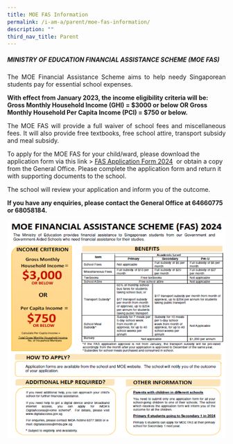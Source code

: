 ```yaml
---
title: MOE FAS Information
permalink: /i-am-a/parent/moe-fas-information/
description: ""
third_nav_title: Parent
---
```

##### **MINISTRY OF EDUCATION FINANCIAL ASSISTANCE SCHEME (MOE FAS)**

<p align="justify">The MOE Financial Assistance Scheme aims to help needy Singaporean students pay for essential school expenses.</p>

**With effect from January 2023, the income eligibility criteria will be: Gross Monthly Household Income (GHI) = $3000 or below OR Gross Monthly Household Per Capita Income (PCI) = $750 or below.**

<p align="justify">The MOE FAS will provide a full waiver of school fees and miscellaneous fees.  It will also provide free textbooks, free school attire, transport subsidy and meal subsidy.</p>

To apply for the MOE FAS for your child/ward, please download the application form via this link &gt;&nbsp;[FAS Application Form 2024](/files/moe%20fas%20application%20form%20for%20specialised%20schools%202024.pdf) &nbsp;or obtain a copy from the General Office. Please complete the application form and return it with supporting documents to the school.

The school will review your application and inform you of the outcome. 

<b>If you have any enquiries, please contact the General Office at 64660775 or 68058184.</b>


![](/images/moe%20fas%202024%201.png)